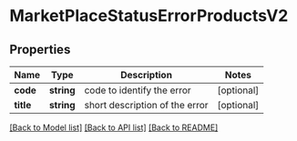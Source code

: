 # MarketPlaceStatusErrorProductsV2

## Properties
Name | Type | Description | Notes
------------ | ------------- | ------------- | -------------
**code** | **string** | code to identify the error | [optional] 
**title** | **string** | short description of the error | [optional] 

[[Back to Model list]](../../README.md#documentation-for-models) [[Back to API list]](../../README.md#documentation-for-api-endpoints) [[Back to README]](../../README.md)

